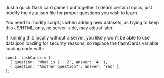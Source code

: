 Just a quick flash card game I put together to learn certain topics, just modify the data.json file for proper questions you wish to learn.

You need to modify script.js when adding new datasets, as trying to keep this JS/HTML only, no server-side, may adjust later.

If running this locally without a server, you likely won't be able to use data.json loading for security reasons, so replace the flashCards variable loading code with:

```
const flashCards = [
  { question: 'What is 2 + 2', answer: '4' },
  { question: 'Another question?', answer: 'Yes' },
];
```

